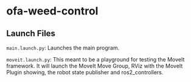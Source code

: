 # ofa-weed-control

## Launch Files
`main.launch.py`:
Launches the main program.

`moveit.launch.py`:
This meant to be a playground for testing the MoveIt framework.
It will launch the MoveIt Move Group, RViz with the MoveIt Plugin showing, the robot state publisher and ros2_controllers.